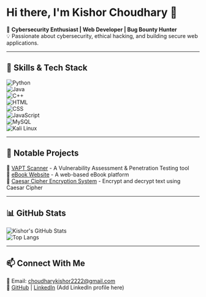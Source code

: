 # Hi there, I'm Kishor Choudhary 👋  

🎯 **Cybersecurity Enthusiast | Web Developer | Bug Bounty Hunter**  
💡 Passionate about cybersecurity, ethical hacking, and building secure web applications.  

---

## 🚀 **Skills & Tech Stack**
![Python](https://img.shields.io/badge/-Python-3776AB?style=for-the-badge&logo=python&logoColor=white)  
![Java](https://img.shields.io/badge/-Java-007396?style=for-the-badge&logo=java&logoColor=white)  
![C++](https://img.shields.io/badge/-C++-00599C?style=for-the-badge&logo=c%2B%2B&logoColor=white)  
![HTML](https://img.shields.io/badge/-HTML-E34F26?style=for-the-badge&logo=html5&logoColor=white)  
![CSS](https://img.shields.io/badge/-CSS-1572B6?style=for-the-badge&logo=css3&logoColor=white)  
![JavaScript](https://img.shields.io/badge/-JavaScript-F7DF1E?style=for-the-badge&logo=javascript&logoColor=black)  
![MySQL](https://img.shields.io/badge/-MySQL-4479A1?style=for-the-badge&logo=mysql&logoColor=white)  
![Kali Linux](https://img.shields.io/badge/-Kali_Linux-557C94?style=for-the-badge&logo=kali-linux&logoColor=white)  

---

## 📌 **Notable Projects**
🔹 [VAPT Scanner](https://github.com/Kishorch2525/VAPT-Scanner) - A Vulnerability Assessment & Penetration Testing tool  
🔹 [eBook Website](https://github.com/Kishorch2525/eBook-Website) - A web-based eBook platform  
🔹 [Caesar Cipher Encryption System](https://github.com/Kishorch2525/Caesar-Cipher) - Encrypt and decrypt text using Caesar Cipher  

---

## 📊 **GitHub Stats**
![Kishor's GitHub Stats](https://github-readme-stats.vercel.app/api?username=Kishorch2525&show_icons=true&theme=radical)  
![Top Langs](https://github-readme-stats.vercel.app/api/top-langs/?username=Kishorch2525&layout=compact&theme=radical)  

---

## 📫 **Connect With Me**  
📧 Email: choudharykishor2222@gmail.com  
🔗 [GitHub](https://github.com/Kishorch2525) | [LinkedIn](#) (Add LinkedIn profile here)  
